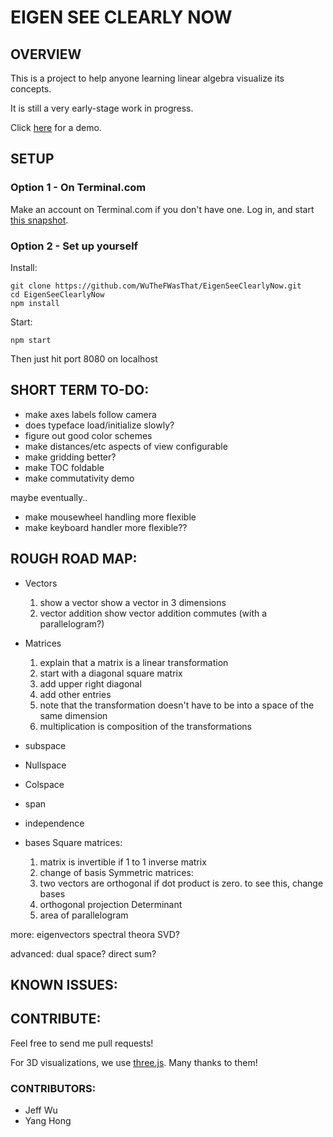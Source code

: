 # EIGEN SEE CLEARLY NOW #

## OVERVIEW ##

This is a project to help anyone learning linear algebra visualize its concepts.

It is still a very early-stage work in progress.

Click [here](https://jeffwu-eigen.terminal.com/) for a demo.

## SETUP ##

### Option 1 - On Terminal.com ###

Make an account on Terminal.com if you don't have one.
Log in, and start [this snapshot](https://www.terminal.com/snapshot/c0409926af9adfefb358320c21dcd53f883a778e75dde28f360a917c7ffad442).

### Option 2 - Set up yourself ###

Install:

    git clone https://github.com/WuTheFWasThat/EigenSeeClearlyNow.git
    cd EigenSeeClearlyNow
    npm install

Start:

    npm start

Then just hit port 8080 on localhost

## SHORT TERM TO-DO: ##

- make axes labels follow camera
- does typeface load/initialize slowly?
- figure out good color schemes
- make distances/etc aspects of view configurable
- make gridding better?
- make TOC foldable
- make commutativity demo

maybe eventually..
- make mousewheel handling more flexible
- make keyboard handler more flexible??

## ROUGH ROAD MAP: ##

- Vectors
  1.  show a vector
      show a vector in 3 dimensions
  2.  vector addition
      show vector addition commutes (with a parallelogram?)
- Matrices
  1. explain that a matrix is a linear transformation
  2. start with a diagonal square matrix
  3. add upper right diagonal
  4. add other entries
  5. note that the transformation doesn't have to be into a space of the same dimension
  6. multiplication is composition of the transformations

- subspace
- Nullspace
- Colspace
- span
- independence
- bases
Square matrices:
  1. matrix is invertible if 1 to 1 inverse matrix
  2. change of basis
  Symmetric matrices:
  2. two vectors are orthogonal if dot product is zero.
     to see this, change bases
  3. orthogonal projection
  Determinant
  1. area of parallelogram

more:
  eigenvectors
  spectral theora
  SVD?

advanced:
  dual space?
  direct sum?

## KNOWN ISSUES: ##

## CONTRIBUTE: ##

Feel free to send me pull requests!

For 3D visualizations, we use [three.js](https://github.com/mrdoob/three.js).  Many thanks to them!

### CONTRIBUTORS: ###
- Jeff Wu
- Yang Hong

